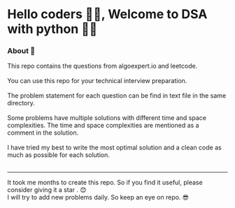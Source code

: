 <h1>Hello coders 👨‍💻, Welcome to DSA with python 🙋‍♂️</h1>


### About 📌

This repo contains the questions from algoexpert.io and leetcode.
<br />
<br />
You can use this repo for your technical interview preparation.
<br />
<br />
The problem statement for each question can be find in text file in the same directory.
<br />
<br />
Some problems have multiple solutions with different time and space complexities. The time and space complexities are mentioned as a comment in the solution.
<br />
<br />
I have tried my best to write the most optimal solution and a clean code as much as possible for each solution.
<br />
<br />
<hr>
It took me months to create this repo. So if you find it useful, please consider giving it a star . 😊
<br />
I will try to add new problems daily. So keep an eye on repo. 😎
